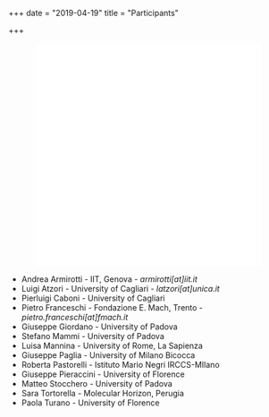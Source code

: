 +++
date = "2019-04-19"
title = "Participants"

+++


<center>
<iframe width="80%" height="400" name="iframe" frameborder="0" src="../map.html"></iframe>
</center>


* Andrea Armirotti  - IIT, Genova - _armirotti[at]iit.it_
* Luigi Atzori - University of Cagliari - _latzori[at]unica.it_
* Pierluigi Caboni - University of Cagliari 
* Pietro Franceschi - Fondazione E. Mach, Trento - _pietro.franceschi[at]fmach.it_
* Giuseppe Giordano -  University of Padova
* Stefano Mammi - University of Padova
* Luisa Mannina - University of Rome, La Sapienza
* Giuseppe Paglia - University of Milano Bicocca
* Roberta Pastorelli - Istituto Mario Negri IRCCS-MIlano
* Giuseppe Pieraccini - University of Florence
* Matteo Stocchero - University of Padova
* Sara Tortorella - Molecular Horizon, Perugia
* Paola Turano - University of Florence


